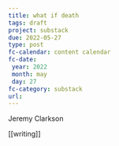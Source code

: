 ```yaml
---
title: what if death
tags: draft
project: substack
due: 2022-05-27
type: post
fc-calendar: content calendar
fc-date:
 year: 2022
 month: may
 day: 27
fc-category: substack
url:
---
```


Jeremy Clarkson

[[writing]]